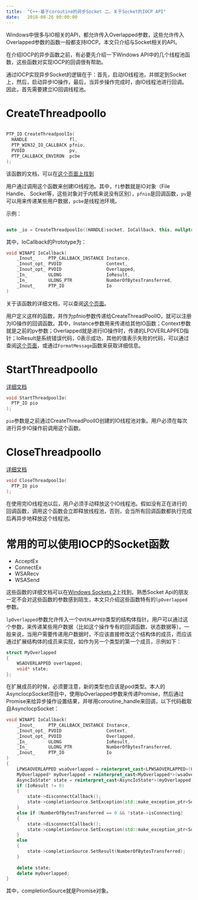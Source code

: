 ```yaml
---
title:  "C++-基于coroutine的异步Socket 二、关于Socket的IOCP API"
date:   2018-08-26 00:00:00
---
```


Windows中很多与IO相关的API，都允许传入Overlapped参数，这些允许传入Overlapped参数的函数一般都支持IOCP。本文只介绍与Socket相关的API。

在介绍IOCP的异步函数之前，有必要先介绍一下Windows API中的几个线程池函数，这些函数对实现IOCP的回调很有帮助。

通过IOCP实现异步Socket的逻辑在于：首先，启动IO线程池，并绑定到Socket上，然后，启动异步IO操作，最后，当异步操作完成时，由IO线程池进行回调。因此，首先需要建立IO回调线程池。

# CreateThreadpoolIo

```c++

PTP_IO CreateThreadpoolIo(
  HANDLE                fl,
  PTP_WIN32_IO_CALLBACK pfnio,
  PVOID                 pv,
  PTP_CALLBACK_ENVIRON  pcbe
);

```

该函数的文档，可以在[这个页面上找到](https://docs.microsoft.com/en-us/windows/desktop/api/threadpoolapiset/nf-threadpoolapiset-createthreadpoolio)

用户通过调用这个函数来创建IO线程池。其中，`f1`参数就是IO对象（File Handle、 Socket等，这些对象对于内核来说没有区别），`pfnio`是回调函数，`pv`是可以用来传递某些用户数据，`pcbe`是线程池环境。

示例：
```c++

auto _io = CreateThreadpoolIo((HANDLE)socket, IoCallback, this, nullptr);

```
其中，IoCallback的Prototype为：
```c++
void WINAPI IoCallback(
	_Inout_     PTP_CALLBACK_INSTANCE Instance,
	_Inout_opt_ PVOID                 Context,
	_Inout_opt_ PVOID                 Overlapped,
	_In_        ULONG                 IoResult,
	_In_        ULONG_PTR             NumberOfBytesTransferred,
	_Inout_     PTP_IO                Io
)

```
关于该函数的详细文档，可以查阅[这个页面](https://msdn.microsoft.com/en-us/50515cec-8359-48a2-a85b-b4382c88107c)。

用户定义这样的函数，并作为pfnio参数传递给CreateThreadPoolIO，就可以注册为IO操作的回调函数。其中，Instance参数用来传递给其他IO函数；Context参数就是之前的pv参数；Overlapped就是进行IO操作时，传递的LPOVERLAPPED指针；IoResult是系统错误代码，0表示成功，其他的值表示失败的代码，可以通过查阅[这个页面](https://docs.microsoft.com/en-us/windows/desktop/Debug/system-error-codes)，或通过`FormatMessage`函数来获取详细信息。


# StartThreadpoolIo

[详细文档](https://docs.microsoft.com/en-us/windows/desktop/api/threadpoolapiset/nf-threadpoolapiset-startthreadpoolio)

```c++
void StartThreadpoolIo(
  PTP_IO pio
);
```

`pio`参数是之前通过CreateThreadPoolIO创建的IO线程池对象。用户必须在每次进行异步IO操作前调用这个函数。

# CloseThreadpoolIo

[详细文档](https://docs.microsoft.com/en-us/windows/desktop/api/threadpoolapiset/nf-threadpoolapiset-closethreadpoolio)

```c++
void CloseThreadpoolIo(
  PTP_IO pio
);
```

在使用完IO线程池以后，用户必须手动释放这个IO线程池。假如没有正在进行的回调函数，调用这个函数会立即释放线程池，否则，会当所有回调函数都执行完成后再异步地释放这个线程池。

# 常用的可以使用IOCP的Socket函数

* AcceptEx
* ConnectEx
* WSARecv
* WSASend

这些函数的详细文档可以在[Windows Sockets 2](https://docs.microsoft.com/en-us/windows/desktop/api/_winsock/)上找到。熟悉Socket Api的朋友一定不会对这些函数的参数感到陌生，本文只介绍这些函数特有的`lpOverlapped`参数。

`lpOverlapped`参数允许传入一个`OVERLAPPED`类型的结构体指针。用户可以通过这个参数，来传递某些用户数据（比如这个操作专有的回调函数、状态数据等）。一般来说，当用户需要传递用户数据时，不应该直接修改这个结构体的成员，而应该通过扩展结构体的成员来实现，如作为另一个类型的第一个成员，示例如下：

```c++
struct MyOverlapped 
{
    WSAOVERLAPPED overlapped;
    void* state;
};

```

在扩展成员的时候，必须要注意，新的类型也应该是pod类型。本人的AsyncIocpSocket项目中，使用lpOverlapped参数来传递Promise，然后通过Promise来给异步操作设置结果，并嗲用coroutine_handle来回调，以下代码截取自AsyncIocpSocket：

```c++
void WINAPI IoCallback(
	_Inout_     PTP_CALLBACK_INSTANCE Instance,
	_Inout_opt_ PVOID                 Context,
	_Inout_opt_ PVOID                 Overlapped,
	_In_        ULONG                 IoResult,
	_In_        ULONG_PTR             NumberOfBytesTransferred,
	_Inout_     PTP_IO                Io
)
{
	LPWSAOVERLAPPED wsaOverlapped = reinterpret_cast<LPWSAOVERLAPPED>(Overlapped);
	MyOverlapped* myOverlapped = reinterpret_cast<MyOverlapped*>(wsaOverlapped);
	AsyncIoState* state = reinterpret_cast<AsyncIoState*>(myOverlapped->state);
	if (IoResult != 0)
	{
		state->disconnectCallback();
		state->completionSource.SetException(std::make_exception_ptr<SocketError>(IoResult));
	}
	else if (NumberOfBytesTransferred == 0 && !state->isConnecting)
	{
		state->disconnectCallback();
		state->completionSource.SetException(std::make_exception_ptr<SocketError>(WSAECONNRESET));
	}
	else
	{
		state->completionSource.SetResult(NumberOfBytesTransferred);
	}
	
	delete state;
	delete myOverlapped;
}
```

其中，completionSource就是Promise对象。